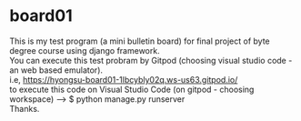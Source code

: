 # board01
This is my test program (a mini bulletin board) for final project of byte degree course using django framework.       
You can execute this test probram by Gitpod (choosing visual studio code - an web based emulator).              
i.e, https://hyongsu-board01-1lbcybly02q.ws-us63.gitpod.io/                                                     
     to execute this code on Visual Studio Code (on gitpod - choosing workspace) --> $ python manage.py runserver                        
Thanks.
